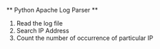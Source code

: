** Python Apache Log Parser **

1. Read the log file
2. Search IP Address
3. Count the number of occurrence of particular IP